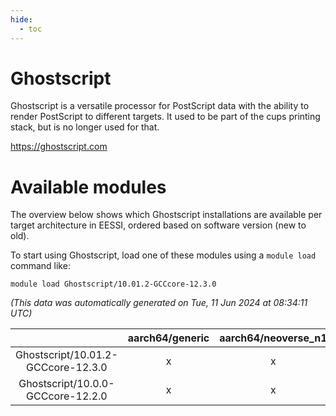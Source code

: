 ```yaml
---
hide:
  - toc
---
```


Ghostscript
===========


Ghostscript is a versatile processor for PostScript data with the ability to render PostScript to different targets. It used to be part of the cups printing stack, but is no longer used for that.

https://ghostscript.com
# Available modules


The overview below shows which Ghostscript installations are available per target architecture in EESSI, ordered based on software version (new to old).

To start using Ghostscript, load one of these modules using a `module load` command like:

```shell
module load Ghostscript/10.01.2-GCCcore-12.3.0
```

*(This data was automatically generated on Tue, 11 Jun 2024 at 08:34:11 UTC)*  

| |aarch64/generic|aarch64/neoverse_n1|aarch64/neoverse_v1|x86_64/generic|x86_64/amd/zen2|x86_64/amd/zen3|x86_64/intel/haswell|x86_64/intel/skylake_avx512|
| :---: | :---: | :---: | :---: | :---: | :---: | :---: | :---: | :---: |
|Ghostscript/10.01.2-GCCcore-12.3.0|x|x|x|x|x|x|x|x|
|Ghostscript/10.0.0-GCCcore-12.2.0|x|x|x|x|x|x|x|x|
